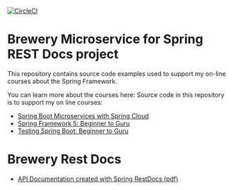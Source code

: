 [![CircleCI](https://circleci.com/gh/adniang75/brewery-rest-docs/tree/master.svg?style=svg)](https://circleci.com/gh/adniang75/brewery-rest-docs/tree/master)
# Brewery Microservice for Spring REST Docs project

This repository contains source code examples used to support my on-line courses about the Spring Framework.

You can learn more about the courses here:
Source code in this repository is to support my on line courses:
* [Spring Boot Microservices with Spring Cloud](https://www.udemy.com/spring-boot-microservices-with-spring-cloud-beginner-to-guru/?couponCode=GIT_HUB2)
* [Spring Framework 5: Beginner to Guru](https://www.udemy.com/course/spring-framework-5-beginner-to-guru/?couponCode=GITHUB_SFGPETCLINIC)
* [Testing Spring Boot: Beginner to Guru](https://www.udemy.com/testing-spring-boot-beginner-to-guru/?couponCode=GITHUB_REPO_SF5B2G)

# Brewery Rest Docs

* [API Documentation created with Spring RestDocs (pdf)](https://github.com/adniang75/brewery-rest-docs/blob/master/src/main/asciidoc/index.pdf)

